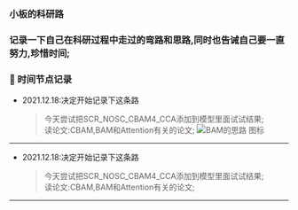 
### 小板的科研路

### 记录一下自己在科研过程中走过的弯路和思路,同时也告诫自己要一直努力,珍惜时间;

### :sparkling_heart: 时间节点记录
* 2021.12.18:决定开始记录下这条路
    > 今天尝试把SCR_NOSC_CBAM4_CCA添加到模型里面试试结果;  
    > 读论文:CBAM,BAM和Attention有关的论文;
    > ![BAM的思路 图标](../imag/BAM.png)
***

* 2021.12.18:决定开始记录下这条路
    > 今天尝试把SCR_NOSC_CBAM4_CCA添加到模型里面试试结果;  
    > 读论文:CBAM,BAM和Attention有关的论文;
***